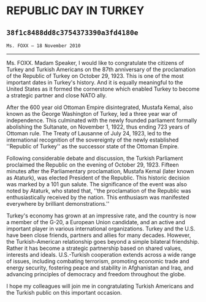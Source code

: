 # REPUBLIC DAY IN TURKEY
## `38f1c8488dd8c3754373390a3fd4180e`
`Ms. FOXX — 18 November 2010`

---


Ms. FOXX. Madam Speaker, I would like to congratulate the citizens of 
Turkey and Turkish Americans on the 87th anniversary of the 
proclamation of the Republic of Turkey on October 29, 1923. This is one 
of the most important dates in Turkey's history. And it is equally 
meaningful to the United States as it formed the cornerstone which 
enabled Turkey to become a strategic partner and close NATO ally.

After the 600 year old Ottoman Empire disintegrated, Mustafa Kemal, 
also known as the George Washington of Turkey, led a three year war of 
independence. This culminated with the newly founded parliament 
formally abolishing the Sultanate, on November 1, 1922, thus ending 723 
years of Ottoman rule. The Treaty of Lausanne of July 24, 1923, led to 
the international recognition of the sovereignty of the newly 
established ''Republic of Turkey'' as the successor state of the 
Ottoman Empire.

Following considerable debate and discussion, the Turkish Parliament 
proclaimed the Republic on the evening of October 29, 1923. Fifteen 
minutes after the Parliamentary proclamation, Mustafa Kemal (later 
known as Ataturk), was elected President of the Republic. This historic 
decision was marked by a 101 gun salute. The significance of the event 
was also noted by Ataturk, who stated that, ''the proclamation of the 
Republic was enthusiastically received by the nation. This enthusiasm 
was manifested everywhere by brilliant demonstrations.''

Turkey's economy has grown at an impressive rate, and the country is 
now a member of the G-20, a European Union candidate, and an active and 
important player in various international organizations. Turkey and the 
U.S. have been close friends, partners and allies for many decades. 
However, the Turkish-American relationship goes beyond a simple 
bilateral friendship. Rather it has become a strategic partnership 
based on shared values, interests and ideals. U.S.-Turkish cooperation 
extends across a wide range of issues, including combating terrorism, 
promoting economic trade and energy security, fostering peace and 
stability in Afghanistan and Iraq, and advancing principles of 
democracy and freedom throughout the globe.

I hope my colleagues will join me in congratulating Turkish Americans 
and the Turkish public on this important occasion.
